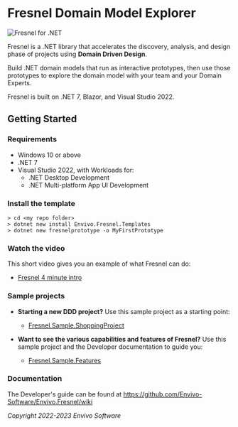 # Fresnel Domain Model Explorer

![Fresnel for .NET](https://www.envivo.co.uk/images/Fresnel_logo_docs_logo.png)

Fresnel is a .NET library that accelerates the discovery, analysis, and design phase of projects using **Domain Driven Design**.

Build .NET domain models that run as interactive prototypes, then use those prototypes to explore the domain model with your team and your Domain Experts.

Fresnel is built on .NET 7, Blazor, and Visual Studio 2022.

## Getting Started

### Requirements

- Windows 10 or above
- .NET 7
- Visual Studio 2022, with Workloads for:
  - .NET Desktop Development
  - .NET Multi-platform App UI Development
 
### Install the template
```
> cd <my repo folder>
> dotnet new install Envivo.Fresnel.Templates
> dotnet new fresnelprototype -o MyFirstPrototype
``` 
 
### Watch the video
This short video gives you an example of what Fresnel can do:
  - [Fresnel 4 minute intro](https://www.youtube.com/watch?v=vcZyE4HZavQ)

### Sample projects

- **Starting a new DDD project?** Use this sample project as a starting point:
  - [Fresnel.Sample.ShoppingProject](https://github.com/Envivo-Software/Fresnel.Sample.ShoppingProject)

- **Want to see the various capabilities and features of Fresnel?** Use this sample project and the Developer documentation to guide you:
  - [Fresnel.Sample.Features](https://github.com/Envivo-Software/Fresnel.Sample.Features)

### Documentation
The Developer's guide can be found at https://github.com/Envivo-Software/Envivo.Fresnel/wiki

*Copyright 2022-2023 Envivo Software*
